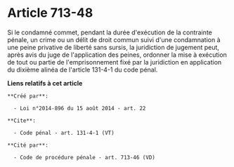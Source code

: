 # Article 713-48

Si le condamné commet, pendant la durée d'exécution de la contrainte pénale, un crime ou un délit de droit commun suivi d'une
condamnation à une peine privative de liberté sans sursis, la juridiction de jugement peut, après avis du juge de
l'application des peines, ordonner la mise à exécution de tout ou partie de l'emprisonnement fixé par la juridiction en
application du dixième alinéa de l'article 131-4-1 du code pénal.

**Liens relatifs à cet article**

	**Créé par**:

	  - Loi n°2014-896 du 15 août 2014 - art. 22

	**Cite**:

	  - Code pénal - art. 131-4-1 (VT)

	**Cité par**:

	  - Code de procédure pénale - art. 713-46 (VD)
